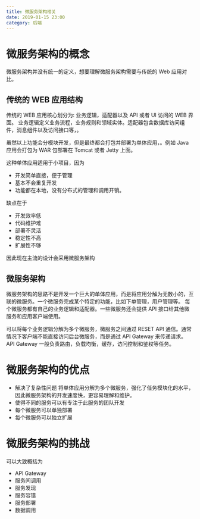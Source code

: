 ```yaml
---
title: 微服务架构相关
date: 2019-01-15 23:00
category: 后端
---
```


# 微服务架构的概念

微服务架构并没有统一的定义，想要理解微服务架构需要与传统的 Web 应用对比。

## 传统的 WEB 应用结构

传统的 WEB 应用核心划分为: 业务逻辑，适配器以及 API 或者 UI 访问的 WEB 界面。
业务逻辑定义业务流程，业务规则和领域实体。适配器包含数据库访问组件，消息组件以及访问接口等，。

虽然以上功能会分模块开发，但是最终都会打包并部署为单体应用，。例如 Java 应用会打包为 WAR 包部署在 Tomcat 或者 Jetty 上面。

这种单体应用适用于小项目，因为

- 开发简单直接，便于管理
- 基本不会重复开发
- 功能都在本地，没有分布式的管理和调用开销。

缺点在于

- 开发效率低
- 代码维护难
- 部署不灵活
- 稳定性不高
- 扩展性不够

因此现在主流的设计会采用微服务架构

## 微服务架构

微服务架构的思路不是开发一个巨大的单体应用，而是将应用分解为无数小的，互联的微服务。一个微服务完成某个特定的功能，比如下单管理，用户管理等。
每个微服务都有自己的业务逻辑和适配器。一些微服务还会提供 API 接口给其他微服务和应用客户端使用。

可以将每个业务逻辑分解为多个微服务，微服务之间通过 RESET API 通信。通常情况下客户端不能直接访问后台微服务，而是通过 API Gateway 来传递请求。
API Gateway 一般负责路由，负载均衡，缓存，访问控制和鉴权等任务。

# 微服务架构的优点

- 解决了复杂性问题
  将单体应用分解为多个微服务，强化了任务模块化的水平，因此微服务架构的开发速度快，更容易理解和维护。
- 使得不同的服务可以有专注于此服务的团队开发
- 每个微服务可以单独部署
- 每个微服务可以独立扩展

# 微服务架构的挑战

可以大致概括为

- API Gateway
- 服务间调用
- 服务发现
- 服务容错
- 服务部署
- 数据调用
